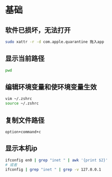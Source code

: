 # 基础

## 软件已损坏，无法打开

```sh
sudo xattr -r -d com.apple.quarantine 拖入app
```

## 显示当前路径

```sh
pwd
```

## 编辑环境变量和使环境变量生效

```sh
vim ~/.zshrc
source ~/.zshrc
```

## 复制文件路径

`option+command+c`

## 显示本机ip

```sh
ifconfig en0 | grep "inet " | awk '{print $2}'
# 或者
ifconfig | grep "inet " | grep -v 127.0.0.1
```
